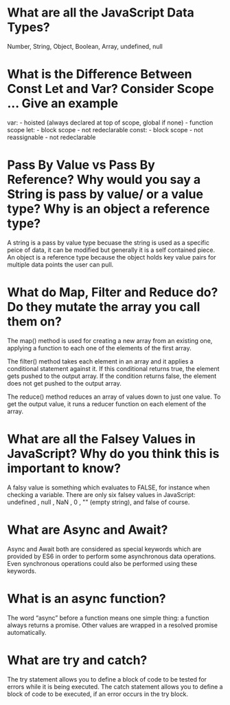 # What are all the JavaScript Data Types?
Number, String, Object, Boolean, Array, undefined, null

# What is the Difference Between Const Let and Var? Consider Scope ... Give an example
var: 
	- hoisted (always declared at top of scope, global if none)
    - function scope
let:
    - block scope
    - not redeclarable
const: 
    - block scope
    - not reassignable
    - not redeclarable

# Pass By Value vs Pass By Reference? Why would you say a String is pass by value/ or a value type? Why is an object a reference type?
A string is a pass by value type becuase the string is used as a specific peice of data, it can be modified but generally it is a self contained piece. An object is a reference type because the object holds key value pairs for multiple data points the user can pull.

# What do Map, Filter and Reduce do? Do they mutate the array you call them on?
The map() method is used for creating a new array from an existing one, applying a function to each one of the elements of the first array.

The filter() method takes each element in an array and it applies a conditional statement against it. If this conditional returns true, the element gets pushed to the output array. If the condition returns false, the element does not get pushed to the output array.

The reduce() method reduces an array of values down to just one value. To get the output value, it runs a reducer function on each element of the array.

# What are all the Falsey Values in JavaScript? Why do you think this is important to know?
A falsy value is something which evaluates to FALSE, for instance when checking a variable. There are only six falsey values in JavaScript: undefined , null , NaN , 0 , "" (empty string), and false of course.

# What are Async and Await?
Async and Await both are considered as special keywords which are provided by ES6 in order to perform some asynchronous data operations. Even synchronous operations could also be performed using these keywords.

# What is an async function?
The word “async” before a function means one simple thing: a function always returns a promise. Other values are wrapped in a resolved promise automatically.

# What are try and catch?
The try statement allows you to define a block of code to be tested for errors while it is being executed. The catch statement allows you to define a block of code to be executed, if an error occurs in the try block.
